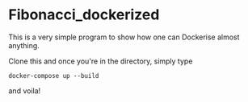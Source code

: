 # Fibonacci_dockerized

This is a very simple program to show how one can Dockerise almost anything. 

Clone this and once you're in the directory, simply type 
```
docker-compose up --build
```

and voila!
